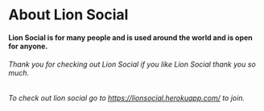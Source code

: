 # About Lion Social

#### Lion Social is for many people and is used around the world and is open for anyone.

###### Thank you for checking out Lion Social if you like Lion Social thank you so much.

###### To check out lion social go to https://lionsocial.herokuapp.com/ to join.
